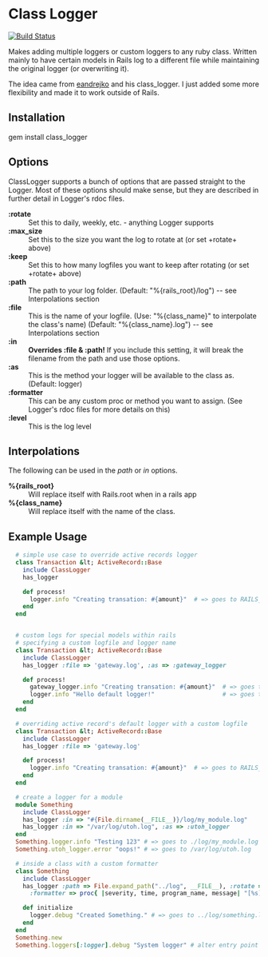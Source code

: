 Class Logger
============

[![Build Status](https://travis-ci.org/robhurring/class_logger.png?branch=master)](https://travis-ci.org/robhurring/class_logger)

Makes adding multiple loggers or custom loggers to any ruby class. Written mainly to have certain models in Rails log to a different file while maintaining the original logger (or overwriting it).

The idea came from [eandrejko](https://github.com/eandrejko) and his class_logger. I just added some more flexibility and made it to work outside of Rails.

Installation
------------

gem install class_logger

Options
-------

ClassLogger supports a bunch of options that are passed straight to the Logger. Most of these options should make sense, but they are described in further detail in Logger's rdoc files.

<dl>
  <dt><strong>:rotate</strong></dt>
  <dd>Set this to daily, weekly, etc. - anything Logger supports</dd>

  <dt><strong>:max_size</strong></dt>
  <dd>Set this to the size you want the log to rotate at (or set +rotate+ above)</dd>

  <dt><strong>:keep</strong></dt>
  <dd>Set this to how many logfiles you want to keep after rotating (or set +rotate+ above)</dd>

  <dt><strong>:path</strong></dt>
  <dd>The path to your log folder. (Default: "%{rails_root}/log") -- see Interpolations section</dd>

  <dt><strong>:file</strong></dt>
  <dd>This is the name of your logfile. (Use: "%{class_name}" to interpolate the class's name) (Default: "%{class_name}.log") -- see Interpolations section</dd>

  <dt><strong>:in</strong></dt>
  <dd><strong>Overrides :file &amp; :path!</strong> If you include this setting, it will break the filename from the path and use those options.</dd>

  <dt><strong>:as</strong></dt>
  <dd>This is the method your logger will be available to the class as. (Default: logger)</dd>

  <dt><strong>:formatter</strong></dt>
  <dd>This can be any custom proc or method you want to assign. (See Logger's rdoc files for more details on this)</dd>

  <dt><strong>:level</strong></dt>
  <dd>This is the log level</dd>
</dl>

Interpolations
--------------

The following can be used in the *path* or *in* options.

<dl>
  <dt><strong>%{rails_root}</strong></dt>
  <dd>Will replace itself with Rails.root when in a rails app</dd>

  <dt><strong>%{class_name}</strong></dt>
  <dd>Will replace itself with the name of the class.</dd>
</dl>

Example Usage
-------------

```ruby
  # simple use case to override active records logger
  class Transaction &lt; ActiveRecord::Base
    include ClassLogger
    has_logger

    def process!
      logger.info "Creating transation: #{amount}"  # => goes to RAILS_ROOT/log/transaction.log
    end
  end


  # custom logs for special models within rails
  # specifying a custom logfile and logger name
  class Transaction &lt; ActiveRecord::Base
    include ClassLogger
    has_logger :file => 'gateway.log', :as => :gateway_logger

    def process!
      gateway_logger.info "Creating transation: #{amount}"  # => goes to RAILS_ROOT/log/gateway.log
      logger.info "Hello default logger!"                   # => goes to default rails logger
    end
  end

  # overriding active record's default logger with a custom logfile
  class Transaction &lt; ActiveRecord::Base
    include ClassLogger
    has_logger :file => 'gateway.log'

    def process!
      logger.info "Creating transation: #{amount}"  # => goes to RAILS_ROOT/log/gateway.log
    end
  end

  # create a logger for a module
  module Something
    include ClassLogger
    has_logger :in => "#{File.dirname(__FILE__)}/log/my_module.log"
    has_logger :in => "/var/log/utoh.log", :as => :utoh_logger
  end
  Something.logger.info "Testing 123" # => goes to ./log/my_module.log
  Something.utoh_logger.error "oops!" # => goes to /var/log/utoh.log

  # inside a class with a custom formatter
  class Something
    include ClassLogger
    has_logger :path => File.expand_path("../log", __FILE__), :rotate => :daily,
      :formatter => proc{ |severity, time, program_name, message| "[%s](Something): %s\n" % [severity, message] }

    def initialize
      logger.debug "Created Something." # => goes to ../log/something.log
    end
  end
  Something.new
  Something.loggers[:logger].debug "System logger" # alter entry point to logger
```